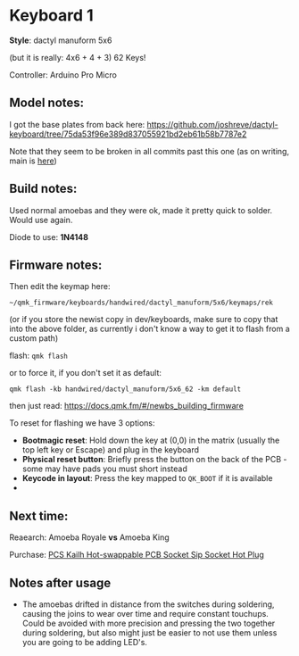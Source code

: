 # Keyboard 1

**Style**: dactyl manuform 5x6

(but it is really: 4x6 + 4 + 3) 62 Keys!

Controller: Arduino Pro Micro

## Model notes:

I got the base plates from back here: https://github.com/joshreve/dactyl-keyboard/tree/75da53f96e389d837055921bd2eb61b58b7787e2

Note that they seem to be broken in all commits past this one (as on writing, main is [here](https://github.com/joshreve/dactyl-keyboard/commit/dd706f14f9aacfc429160bf5b03b688fdb5ce2f4))

## Build notes:

Used normal amoebas and they were ok, made it pretty quick to solder. Would use again.

Diode to use: **1N4148**

## Firmware notes:

Then edit the keymap here:

```
~/qmk_firmware/keyboards/handwired/dactyl_manuform/5x6/keymaps/rek
```

(or if you store the newist copy in dev/keyboards, make sure to copy that into the above folder, as currently i don't know a way to get it to flash from a custom path)

flash: `qmk flash`

or to force it, if you don't set it as default:

```
qmk flash -kb handwired/dactyl_manuform/5x6_62 -km default
```

then just read: https://docs.qmk.fm/#/newbs_building_firmware

To reset for flashing we have 3 options:

- **Bootmagic reset**: Hold down the key at (0,0) in the matrix (usually the top left key or Escape) and plug in the keyboard
- **Physical reset button**: Briefly press the button on the back of the PCB - some may have pads you must short instead
- **Keycode in layout**: Press the key mapped to `QK_BOOT` if it is available
-

## Next time:

Reaearch: Amoeba Royale **vs** Amoeba King

Purchase: [PCS Kailh Hot-swappable PCB Socket Sip Socket Hot Plug](https://www.amazon.com/gp/product/B096WZ6TJ5?ie=UTF8&psc=1&linkCode=ll1&tag=dlfordio-20&linkId=1c74b975a667dbd57728eb68931f6446&language=en_US&ref_=as_li_ss_tl)

## Notes after usage

- The amoebas drifted in distance from the switches during soldering, causing the joins to wear over time and require constant touchups. Could be avoided with more precision and pressing the two together during soldering, but also might just be easier to not use them unless you are going to be adding LED's.
